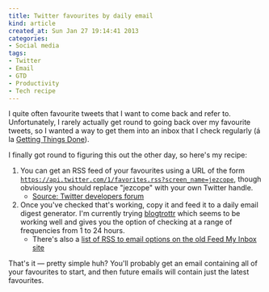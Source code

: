 ```yaml
---
title: Twitter favourites by daily email
kind: article
created_at: Sun Jan 27 19:14:41 2013
categories:
- Social media
tags:
- Twitter
- Email
- GTD
- Productivity
- Tech recipe
---
```


I quite often favourite tweets that I want to come back and refer to. Unfortunately, I rarely actually get round to going back over my favourite tweets, so I wanted a way to get them into an inbox that I check regularly (á la [Getting Things Done](http://wiki.43folders.com/index.php/Getting_Things_Done)).

I finally got round to figuring this out the other day, so here's my recipe:

1.  You can get an RSS feed of your favourites using a URL of the form [`https://api.twitter.com/1/favorites.rss?screen_name=jezcope`](https://api.twitter.com/1/favorites.rss?screen_name=jezcope), though obviously you should replace "jezcope" with your own Twitter handle.
    -   [Source: Twitter developers forum](https://dev.twitter.com/discussions/4759)
2.  Once you've checked that's working, copy it and feed it to a daily email digest generator. I'm currently trying [blogtrottr](http://blogtrottr.com/) which seems to be working well and gives you the option of checking at a range of frequencies from 1 to 24 hours.
    -   There's also a [list of RSS to email options on the old Feed My Inbox site](http://www.feedmyinbox.com/)

That's it — pretty simple huh? You'll probably get an email containing all of your favourites to start, and then future emails will contain just the latest favourites.
